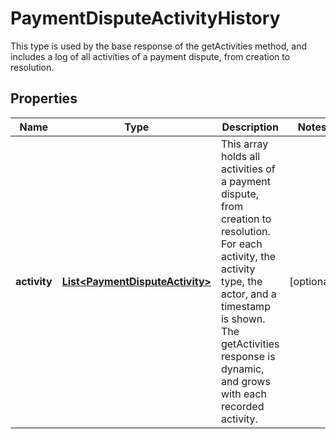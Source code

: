 

# PaymentDisputeActivityHistory

This type is used by the base response of the getActivities method, and includes a log of all activities of a payment dispute, from creation to resolution.

## Properties

Name | Type | Description | Notes
------------ | ------------- | ------------- | -------------
**activity** | [**List&lt;PaymentDisputeActivity&gt;**](PaymentDisputeActivity.md) | This array holds all activities of a payment dispute, from creation to resolution. For each activity, the activity type, the actor, and a timestamp is shown. The getActivities response is dynamic, and grows with each recorded activity. |  [optional]



